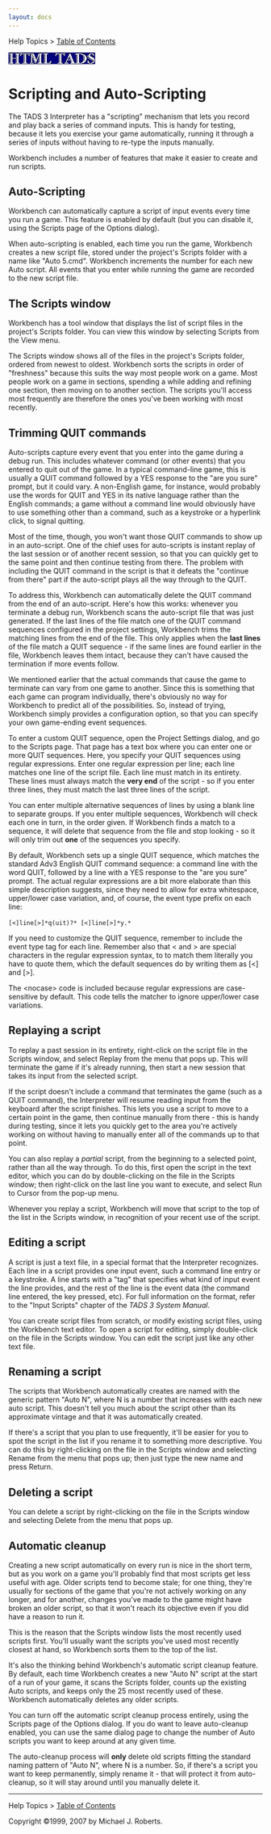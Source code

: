 ```yaml
---
layout: docs
---
```

Help Topics \> [Table of Contents](wbcont.html)  
  

  
  
  
![](../htmltads.jpg)  

# Scripting and Auto-Scripting

  
  

The TADS 3 Interpreter has a "scripting" mechanism that lets you record
and play back a series of command inputs. This is handy for testing,
because it lets you exercise your game automatically, running it through
a series of inputs without having to re-type the inputs manually.

Workbench includes a number of features that make it easier to create
and run scripts.

## Auto-Scripting

Workbench can automatically capture a script of input events every time
you run a game. This feature is enabled by default (but you can disable
it, using the Scripts page of the Options dialog).

When auto-scripting is enabled, each time you run the game, Workbench
creates a new script file, stored under the project's Scripts folder
with a name like "Auto 5.cmd". Workbench increments the number for each
new Auto script. All events that you enter while running the game are
recorded to the new script file.

## The Scripts window

Workbench has a tool window that displays the list of script files in
the project's Scripts folder. You can view this window by selecting
Scripts from the View menu.

The Scripts window shows all of the files in the project's Scripts
folder, ordered from newest to oldest. Workbench sorts the scripts in
order of "freshness" because this suits the way most people work on a
game. Most people work on a game in sections, spending a while adding
and refining one section, then moving on to another section. The scripts
you'll access most frequently are therefore the ones you've been working
with most recently.

## Trimming QUIT commands

Auto-scripts capture every event that you enter into the game during a
debug run. This includes whatever command (or other events) that you
entered to quit out of the game. In a typical command-line game, this is
usually a QUIT command followed by a YES response to the "are you sure"
prompt, but it could vary. A non-English game, for instance, would
probably use the words for QUIT and YES in its native language rather
than the English commands; a game without a command line would obviously
have to use something other than a command, such as a keystroke or a
hyperlink click, to signal quitting.

Most of the time, though, you won't want those QUIT commands to show up
in an auto-script. One of the chief uses for auto-scripts is instant
replay of the last session or of another recent session, so that you can
quickly get to the same point and then continue testing from there. The
problem with including the QUIT command in the script is that it defeats
the "continue from there" part if the auto-script plays all the way
through to the QUIT.

To address this, Workbench can automatically delete the QUIT command
from the end of an auto-script. Here's how this works: whenever you
terminate a debug run, Workbench scans the auto-script file that was
just generated. If the last lines of the file match one of the QUIT
command sequences configured in the project settings, Workbench trims
the matching lines from the end of the file. This only applies when the
**last lines** of the file match a QUIT sequence - if the same lines are
found earlier in the file, Workbench leaves them intact, because they
can't have caused the termination if more events follow.

We mentioned earlier that the actual commands that cause the game to
terminate can vary from one game to another. Since this is something
that each game can program individually, there's obviously no way for
Workbench to predict all of the possibilities. So, instead of trying,
Workbench simply provides a configuration option, so that you can
specify your own game-ending event sequences.

To enter a custom QUIT sequence, open the Project Settings dialog, and
go to the Scripts page. That page has a text box where you can enter one
or more QUIT sequences. Here, you specify your QUIT sequences using
regular expressions. Enter one regular expression per line; each line
matches one line of the script file. Each line must match in its
entirety. These lines must always match the **very end** of the script -
so if you enter three lines, they must match the last three lines of the
script.

You can enter multiple alternative sequences of lines by using a blank
line to separate groups. If you enter multiple sequences, Workbench will
check each one in turn, in the order given. If Workbench finds a match
to a sequence, it will delete that sequence from the file and stop
looking - so it will only trim out **one** of the sequences you specify.

By default, Workbench sets up a single QUIT sequence, which matches the
standard Adv3 English QUIT command sequence: a command line with the
word QUIT, followed by a line with a YES response to the "are you sure"
prompt. The actual regular expressions are a bit more elaborate than
this simple description suggests, since they need to allow for extra
whitespace, upper/lower case variation, and, of course, the event type
prefix on each line:

` [<]line[>]*q(uit)?* [<]line[>]*y.* `

If you need to customize the QUIT sequence, remember to include the
event type tag for each line. Remember also that \< and \> are special
characters in the regular expression syntax, to to match them literally
you have to quote them, which the default sequences do by writing them
as \[\<\] and \[\>\].

The \<nocase\> code is included because regular expressions are
case-sensitive by default. This code tells the matcher to ignore
upper/lower case variations.

## Replaying a script

To replay a past session in its entirety, right-click on the script file
in the Scripts window, and select Replay from the menu that pops up.
This will terminate the game if it's already running, then start a new
session that takes its input from the selected script.

If the script doesn't include a command that terminates the game (such
as a QUIT command), the Interpreter will resume reading input from the
keyboard after the script finishes. This lets you use a script to move
to a certain point in the game, then continue manually from there - this
is handy during testing, since it lets you quickly get to the area
you're actively working on without having to manually enter all of the
commands up to that point.

You can also replay a *partial* script, from the beginning to a selected
point, rather than all the way through. To do this, first open the
script in the text editor, which you can do by double-clicking on the
file in the Scripts window; then right-click on the last line you want
to execute, and select Run to Cursor from the pop-up menu.

Whenever you replay a script, Workbench will move that script to the top
of the list in the Scripts window, in recognition of your recent use of
the script.

## Editing a script

A script is just a text file, in a special format that the Interpreter
recognizes. Each line in a script provides one input event, such a
command line entry or a keystroke. A line starts with a "tag" that
specifies what kind of input event the line provides, and the rest of
the line is the event data (the command line entered, the key pressed,
etc). For full information on the format, refer to the "Input Scripts"
chapter of the *TADS 3 System Manual*.

You can create script files from scratch, or modify existing script
files, using the Workbench text editor. To open a script for editing,
simply double-click on the file in the Scripts window. You can edit the
script just like any other text file.

## Renaming a script

The scripts that Workbench automatically creates are named with the
generic pattern "Auto N", where N is a number that increases with each
new auto script. This doesn't tell you much about the script other than
its approximate vintage and that it was automatically created.

If there's a script that you plan to use frequently, it'll be easier for
you to spot the script in the list if you rename it to something more
descriptive. You can do this by right-clicking on the file in the
Scripts window and selecting Rename from the menu that pops up; then
just type the new name and press Return.

## Deleting a script

You can delete a script by right-clicking on the file in the Scripts
window and selecting Delete from the menu that pops up.

## Automatic cleanup

Creating a new script automatically on every run is nice in the short
term, but as you work on a game you'll probably find that most scripts
get less useful with age. Older scripts tend to become stale; for one
thing, they're usually for sections of the game that you're not actively
working on any longer, and for another, changes you've made to the game
might have broken an older script, so that it won't reach its objective
even if you did have a reason to run it.

This is the reason that the Scripts window lists the most recently used
scripts first. You'll usually want the scripts you've used most recently
closest at hand, so Workbench sorts them to the top of the list.

It's also the thinking behind Workbench's automatic script cleanup
feature. By default, each time Workbench creates a new "Auto N" script
at the start of a run of your game, it scans the Scripts folder, counts
up the existing Auto scripts, and keeps only the 25 most recently used
of these. Workbench automatically deletes any older scripts.

You can turn off the automatic script cleanup process entirely, using
the Scripts page of the Options dialog. If you do want to leave
auto-cleanup enabled, you can use the same dialog page to change the
number of Auto scripts you want to keep around at any given time.

The auto-cleanup process will **only** delete old scripts fitting the
standard naming pattern of "Auto N", where N is a number. So, if there's
a script you want to keep permanently, simply rename it - that will
protect it from auto-cleanup, so it will stay around until you manually
delete it.  
  
  
  
  

------------------------------------------------------------------------

  
Help Topics \> [Table of Contents](wbcont.html)  
  
Copyright ©1999, 2007 by Michael J. Roberts.
